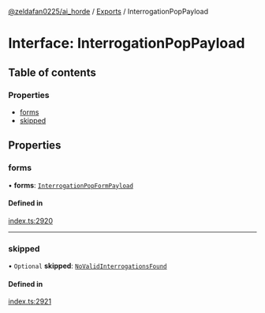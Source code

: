 [@zeldafan0225/ai_horde](../README.md) / [Exports](../modules.md) / InterrogationPopPayload

# Interface: InterrogationPopPayload

## Table of contents

### Properties

- [forms](InterrogationPopPayload.md#forms)
- [skipped](InterrogationPopPayload.md#skipped)

## Properties

### forms

• **forms**: [`InterrogationPopFormPayload`](InterrogationPopFormPayload.md)

#### Defined in

[index.ts:2920](https://github.com/ZeldaFan0225/ai_horde/blob/af05e2d/index.ts#L2920)

___

### skipped

• `Optional` **skipped**: [`NoValidInterrogationsFound`](NoValidInterrogationsFound.md)

#### Defined in

[index.ts:2921](https://github.com/ZeldaFan0225/ai_horde/blob/af05e2d/index.ts#L2921)
